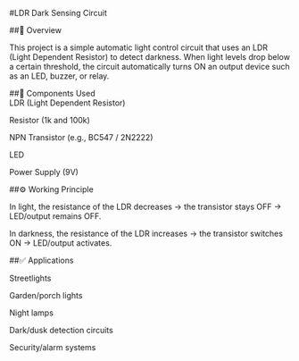 #LDR Dark Sensing Circuit

##📌 Overview

This project is a simple automatic light control circuit that uses an LDR (Light Dependent Resistor) to detect darkness. When light levels drop below a certain threshold, the circuit automatically turns ON an output device such as an LED, buzzer, or relay.

##🧩 Components Used  
LDR (Light Dependent Resistor)

Resistor (1k and 100k)

NPN Transistor (e.g., BC547 / 2N2222)

LED

Power Supply (9V)

##⚙️ Working Principle

In light, the resistance of the LDR decreases → the transistor stays OFF → LED/output remains OFF.

In darkness, the resistance of the LDR increases → the transistor switches ON → LED/output activates.

##✅ Applications

Streetlights

Garden/porch lights

Night lamps

Dark/dusk detection circuits

Security/alarm systems
